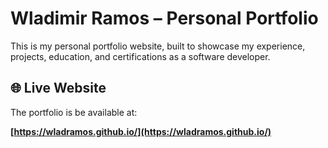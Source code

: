 # Wladimir Ramos – Personal Portfolio

This is my personal portfolio website, built to showcase my experience, projects, education, and certifications as a software developer.

## 🌐 Live Website

The portfolio is be available at:

**[https://wladramos.github.io/](https://wladramos.github.io/)**  
